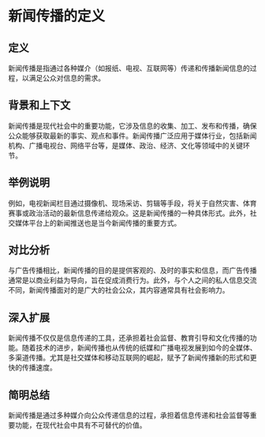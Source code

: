 # 新闻传播的定义

## 定义
新闻传播是指通过各种媒介（如报纸、电视、互联网等）传递和传播新闻信息的过程，以满足公众对信息的需求。

## 背景和上下文
新闻传播是现代社会中的重要功能，它涉及信息的收集、加工、发布和传播，确保公众能够获取最新的事实、观点和事件。新闻传播广泛应用于媒体行业，包括新闻机构、广播电视台、网络平台等，是媒体、政治、经济、文化等领域中的关键环节。

## 举例说明
例如，电视新闻栏目通过摄像机、现场采访、剪辑等手段，将关于自然灾害、体育赛事或政治活动的最新信息传递给观众。这是新闻传播的一种具体形式。此外，社交媒体平台上的新闻推送也是当今新闻传播的重要方式。

## 对比分析
与广告传播相比，新闻传播的目的是提供客观的、及时的事实和信息，而广告传播通常是以商业利益为导向，旨在促成消费行为。此外，与个人之间的私人信息交流不同，新闻传播面对的是广大的社会公众，其内容通常具有社会影响力。

## 深入扩展
新闻传播不仅仅是信息传递的工具，还承担着社会监督、教育引导和文化传播的功能。随着技术的进步，新闻传播也从传统的纸媒和广播电视发展到如今的全媒体、多渠道传播。尤其是社交媒体和移动互联网的崛起，赋予了新闻传播新的形式和更快的传播速度。

## 简明总结
新闻传播是通过多种媒介向公众传递信息的过程，承担着信息传递和社会监督等重要功能，在现代社会中具有不可替代的价值。

